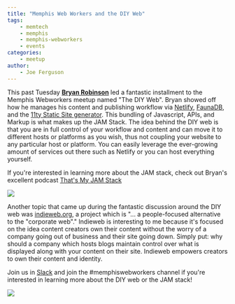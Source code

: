 ```yaml
---
title: "Memphis Web Workers and the DIY Web"
tags:
    - memtech
    - memphis
    - memphis-webworkers
    - events
categories:
    - meetup
author:
    - Joe Ferguson
---
```

This past Tuesday <strong><a href="https://twitter.com/brob">Bryan Robinson</a></strong> led a fantastic installment to the Memphis Webworkers meetup named "The DIY Web". Bryan showed off how he manages his content and publishing workflow via <a href="https://www.netlify.com/">Netlify</a>, <a href="https://fauna.com//">FaunaDB</a>, and the <a href="https://www.11ty.io/">11ty Static Site generator</a>. This bundling of Javascript, APIs, and Markup is what makes up the JAM Stack. The idea behind the DIY web is that you are in full control of your workflow and content and can move it to different hosts or platforms as you wish, thus not coupling your website to any particular host or platform. You can easily leverage the ever-growing amount of services out there such as Netlify or you can host everything yourself.

 If you're interested in learning more about the JAM stack, check out Bryan's excellent podcast <a href="https://thatsmyjamstack.com/">That's My JAM Stack</a>

<img src="/images/webworkers-october-2019-1.jpg">

Another topic that came up during the fantastic discussion around the DIY web was <a href="https://indieweb.org/">indieweb.org</a>, a project which is "... a people-focused alternative to the "corporate web"." Indieweb is interesting to me because it's focused on the idea content creators own their content without the worry of a company going out of business and their site going down. Simply put: why should a company which hosts blogs maintain control over what is displayed along with your content on their site. Indieweb empowers creators to own their content and identity.

Join us in <a href="https://join.slack.com/t/memtech/shared_invite/enQtNjkzNTgwNzM0MzM5LTIwYWEyZGEwYTBmNTU3MjkxNzRjZGZhYTA1MTdmYzdmZmY3YWRjY2U2YzQwNjJhMmRiOWMwZDk0ODEyMGI5OWI">Slack</a> and join the #memphiswebworkers channel if you're interested in learning more about the DIY web or the JAM stack!

<img src="/images/webworkers-october-2019-2.jpg">